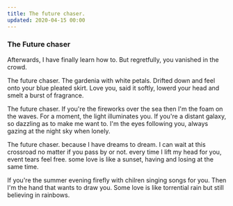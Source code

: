 ```yaml
---
title: The future chaser.
updated: 2020-04-15 00:00
---
```

### The Future chaser

Afterwards, I have finally learn how to.
But regretfully, you vanished in the crowd.

The future chaser. 
The gardenia with white petals.
Drifted down and feel onto your blue pleated skirt.
Love you, said it softly, lowerd your head and smelt a burst of fragrance.

The future chaser.
If you're the fireworks over the sea then I'm the foam on the waves.
For a moment, the light illuminates you.
If you're a distant galaxy, so dazzling as to make me want to. 
I'm the eyes following you, always gazing at the night sky when lonely.

The future chaser.
because I have dreams to dream.
I can wait at this crossroad no matter if you pass by or not.
every time I lift my head for you, event tears feel free. 
some love is like a sunset, having and losing at the same time.

If you're the summer evening firefly with chilren singing songs for you.
Then I'm the hand that wants to draw you.
Some love is like torrential rain but still believing in rainbows.